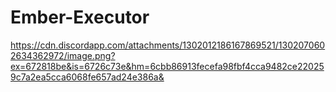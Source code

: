# Ember-Executor

https://cdn.discordapp.com/attachments/1302012186167869521/1302070602634362972/image.png?ex=672818be&is=6726c73e&hm=6cbb86913fecefa98fbf4cca9482ce220259c7a2ea5cca6068fe657ad24e386a&
